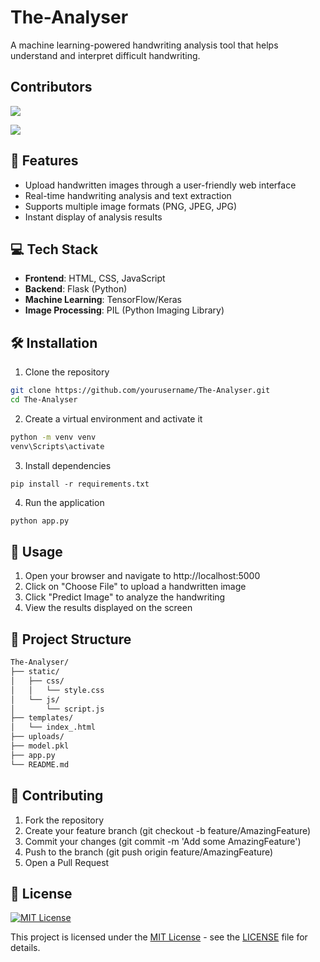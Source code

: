 # The-Analyser

A machine learning-powered handwriting analysis tool that helps understand and interpret difficult handwriting.

## Contributors
[![](https://img.shields.io/badge/Developer-Akash-blue?style=flat-square&logo=github)](https://github.com/iamakashtechie)

[![](https://img.shields.io/badge/Developer-Subhrajyoti-blue?style=flat-square&logo=github)](https://github.com/Light-700)

## 🚀 Features
- Upload handwritten images through a user-friendly web interface
- Real-time handwriting analysis and text extraction
- Supports multiple image formats (PNG, JPEG, JPG)
- Instant display of analysis results

## 💻 Tech Stack
- **Frontend**: HTML, CSS, JavaScript
- **Backend**: Flask (Python)
- **Machine Learning**: TensorFlow/Keras
- **Image Processing**: PIL (Python Imaging Library)

## 🛠️ Installation

1. Clone the repository
```bash
git clone https://github.com/yourusername/The-Analyser.git
cd The-Analyser
```

2. Create a virtual environment and activate it
```bash
python -m venv venv
venv\Scripts\activate
```

3. Install dependencies
```base
pip install -r requirements.txt
```

4. Run the application
```bash
python app.py
```

## 📖 Usage

1. Open your browser and navigate to http://localhost:5000
2. Click on "Choose File" to upload a handwritten image
3. Click "Predict Image" to analyze the handwriting
4. View the results displayed on the screen

## 📂 Project Structure

```bash
The-Analyser/
├── static/
│   ├── css/
│   │   └── style.css
│   └── js/
│       └── script.js
├── templates/
│   └── index_.html
├── uploads/
├── model.pkl
├── app.py
└── README.md
```

## 🤝 Contributing

1. Fork the repository
2. Create your feature branch (git checkout -b feature/AmazingFeature)
3. Commit your changes (git commit -m 'Add some AmazingFeature')
4. Push to the branch (git push origin feature/AmazingFeature)
5. Open a Pull Request

## 📝 License
[![MIT License](https://img.shields.io/badge/License-MIT-green.svg)](https://choosealicense.com/licenses/mit/)

This project is licensed under the [MIT License](https://opensource.org/licenses/MIT) - see the [LICENSE](LICENSE) file for details.